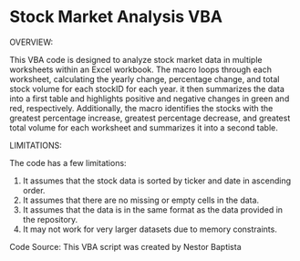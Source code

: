 # Stock Market Analysis VBA

OVERVIEW:

This VBA code is designed to analyze stock market data in multiple worksheets within an Excel workbook. The macro loops through each worksheet, calculating the yearly change, percentage change, and total stock volume for each stockID for each year. it then summarizes the data into a first table and highlights positive and negative changes in green and red, respectively. Additionally, the macro identifies the stocks with the greatest percentage increase, greatest percentage decrease, and greatest total volume for each worksheet and summarizes it into a second table.

LIMITATIONS:

The code has a few limitations:
1. It assumes that the stock data is sorted by ticker and date in ascending order.
2. It assumes that there are no missing or empty cells in the data.
3. It assumes that the data is in the same format as the data provided in the repository.
4. It may not work for very larger datasets due to memory constraints.

Code Source:
This VBA script was created by Nestor Baptista
